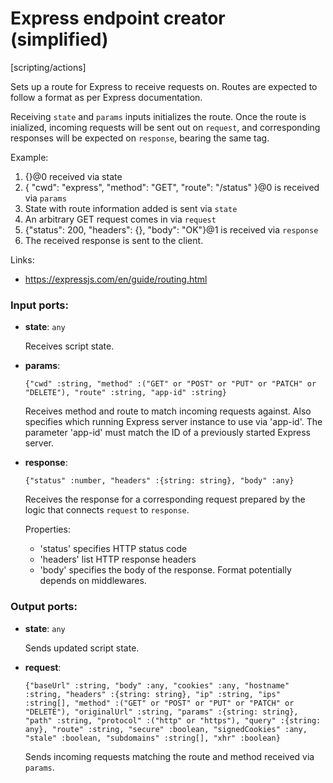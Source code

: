 # Express endpoint creator (simplified)

[scripting/actions]

Sets up a route for Express to receive requests on. Routes are expected to follow a format as per Express documentation.

Receiving `state` and `params` inputs initializes the route. Once the route is inialized, incoming requests will be sent out on `request`, and corresponding responses will be expected on `response`, bearing the same tag.

Example:
1. {}@0 received via state
2. {
  "cwd": "express",
  "method": "GET",
  "route": "/status"
}@0 is received via `params`
3. State with route information added is sent via `state`
4. An arbitrary GET request comes in via `request`
5. {"status": 200, "headers": {}, "body": "OK"}@1 is received via `response`
6. The received response is sent to the client.

Links:
* https://expressjs.com/en/guide/routing.html

### Input ports:

* __state__: `any`

    Receives script state.


* __params__: 
    ```
    {"cwd" :string, "method" :("GET" or "POST" or "PUT" or "PATCH" or "DELETE"), "route" :string, "app-id" :string}
    ```

    Receives method and route to match incoming requests against. Also specifies which running Express server instance to use via 'app-id'. The parameter 'app-id' must match the ID of a previously started Express server.


* __response__: 
    ```
    {"status" :number, "headers" :{string: string}, "body" :any}
    ```

    Receives the response for a corresponding request prepared by the logic that connects `request` to `response`.
    
    Properties:
    * 'status' specifies HTTP status code
    * 'headers' list HTTP response headers
    * 'body' specifies the body of the response. Format potentially depends on middlewares.

### Output ports:

* __state__: `any`

    Sends updated script state.


* __request__: 
    ```
    {"baseUrl" :string, "body" :any, "cookies" :any, "hostname" :string, "headers" :{string: string}, "ip" :string, "ips" :string[], "method" :("GET" or "POST" or "PUT" or "PATCH" or "DELETE"), "originalUrl" :string, "params" :{string: string}, "path" :string, "protocol" :("http" or "https"), "query" :{string: any}, "route" :string, "secure" :boolean, "signedCookies" :any, "stale" :boolean, "subdomains" :string[], "xhr" :boolean}
    ```

    Sends incoming requests matching the route and method received via `params`.

